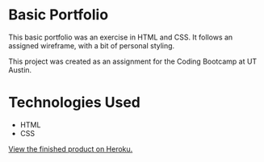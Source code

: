 # Basic Portfolio

This basic portfolio was an exercise in HTML and CSS. It follows an assigned wireframe, with a bit of personal styling.

This project was created as an assignment for the Coding Bootcamp at UT Austin.

# Technologies Used

- HTML
- CSS

<a href="https://evil-mansion-77523.herokuapp.com/">View the finished product on Heroku.</a>